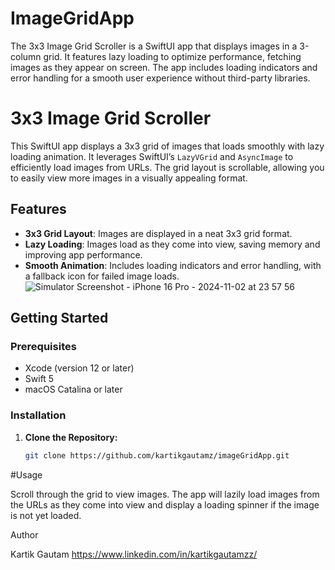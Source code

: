 # ImageGridApp
The 3x3 Image Grid Scroller is a SwiftUI app that displays images in a 3-column grid. It features lazy loading to optimize performance, fetching images as they appear on screen. The app includes loading indicators and error handling for a smooth user experience without third-party libraries.
# 3x3 Image Grid Scroller

This SwiftUI app displays a 3x3 grid of images that loads smoothly with lazy loading animation. It leverages SwiftUI’s `LazyVGrid` and `AsyncImage` to efficiently load images from URLs. The grid layout is scrollable, allowing you to easily view more images in a visually appealing format.

## Features

- **3x3 Grid Layout**: Images are displayed in a neat 3x3 grid format.
- **Lazy Loading**: Images load as they come into view, saving memory and improving app performance.
- **Smooth Animation**: Includes loading indicators and error handling, with a fallback icon for failed image loads.
![Simulator Screenshot - iPhone 16 Pro - 2024-11-02 at 23 57 56](https://github.com/user-attachments/assets/97b861b2-cd5d-49c5-88b3-323fcb119f2b)


## Getting Started

### Prerequisites
- Xcode (version 12 or later)
- Swift 5
- macOS Catalina or later

### Installation
1. **Clone the Repository:**
   ```bash
   git clone https://github.com/kartikgautamz/imageGridApp.git


#Usage

Scroll through the grid to view images. The app will lazily load images from the URLs as they come into view and display a loading spinner if the image is not yet loaded.

Author

Kartik Gautam
https://www.linkedin.com/in/kartikgautamzz/
